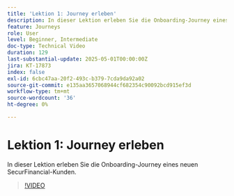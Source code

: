 ```yaml
---
title: 'Lektion 1: Journey erleben'
description: In dieser Lektion erleben Sie die Onboarding-Journey eines neuen SecurFinancial-Kunden.
feature: Journeys
role: User
level: Beginner, Intermediate
doc-type: Technical Video
duration: 129
last-substantial-update: 2025-05-01T00:00:00Z
jira: KT-17873
index: false
exl-id: 6cbc47aa-20f2-493c-b379-7cda9da92a02
source-git-commit: e135aa3657068944cf682354c90092bcd915ef3d
workflow-type: tm+mt
source-wordcount: '36'
ht-degree: 0%

---
```


# Lektion 1: Journey erleben

In dieser Lektion erleben Sie die Onboarding-Journey eines neuen SecurFinancial-Kunden.

>[!VIDEO](https://video.tv.adobe.com/v/3457827/?learn=on&enablevpops)
